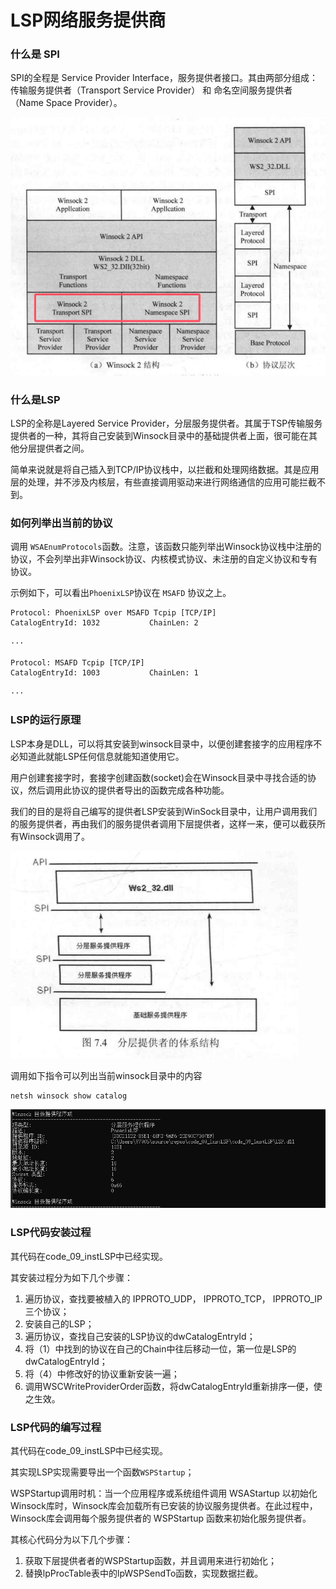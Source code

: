 # LSP网络服务提供商

### 什么是 SPI

SPI的全程是 Service Provider Interface，服务提供者接口。其由两部分组成：传输服务提供者（Transport Service Provider） 和 命名空间服务提供者（Name Space Provider）。

![alt text](5ac39985771c3a93cd92314fef5037be.png)

### 什么是LSP

LSP的全称是Layered Service Provider，分层服务提供者。其属于TSP传输服务提供者的一种，其将自己安装到Winsock目录中的基础提供者上面，很可能在其他分层提供者之间。

简单来说就是将自己插入到TCP/IP协议栈中，以拦截和处理网络数据。其是应用层的处理，并不涉及内核层，有些直接调用驱动来进行网络通信的应用可能拦截不到。

### 如何列举出当前的协议

调用 `WSAEnumProtocols`函数。注意，该函数只能列举出Winsock协议栈中注册的协议，不会列举出非Winsock协议、内核模式协议、未注册的自定义协议和专有协议。

示例如下，可以看出`PhoenixLSP`协议在 `MSAFD` 协议之上。
```
Protocol: PhoenixLSP over MSAFD Tcpip [TCP/IP]
CatalogEntryId: 1032           ChainLen: 2

···

Protocol: MSAFD Tcpip [TCP/IP]
CatalogEntryId: 1003           ChainLen: 1

···
```

### LSP的运行原理

LSP本身是DLL，可以将其安装到winsock目录中，以便创建套接字的应用程序不必知道此就能LSP任何信息就能知道使用它。

用户创建套接字时，套接字创建函数(socket)会在Winsock目录中寻找合适的协议，然后调用此协议的提供者导出的函数完成各种功能。 

我们的目的是将自己编写的提供者LSP安装到WinSock目录中，让用户调用我们的服务提供者，再由我们的服务提供者调用下层提供者，这样一来，便可以截获所有Winsock调用了。

![alt text](93c8e2102779921ba7b3b6ad18a450a1.png)

调用如下指令可以列出当前winsock目录中的内容

```
netsh winsock show catalog
```

![alt text](2864820021bb748fc86fc22972b81af2.png)

### LSP代码安装过程

其代码在code_09_instLSP中已经实现。


其安装过程分为如下几个步骤：
1. 遍历协议，查找要被植入的 IPPROTO_UDP， IPPROTO_TCP， IPPROTO_IP 三个协议；
2. 安装自己的LSP；
3. 遍历协议，查找自己安装的LSP协议的dwCatalogEntryId；
4. 将（1）中找到的协议在自己的Chain中往后移动一位，第一位是LSP的dwCatalogEntryId；
5. 将（4）中修改好的协议重新安装一遍；
6. 调用WSCWriteProviderOrder函数，将dwCatalogEntryId重新排序一便，使之生效。

### LSP代码的编写过程

其代码在code_09_instLSP中已经实现。

其实现LSP实现需要导出一个函数`WSPStartup`；

WSPStartup调用时机：当一个应用程序或系统组件调用 WSAStartup 以初始化Winsock库时，Winsock库会加载所有已安装的协议服务提供者。在此过程中，Winsock库会调用每个服务提供者的 WSPStartup 函数来初始化服务提供者。


其核心代码分为以下几个步骤：
1. 获取下层提供者者的WSPStartup函数，并且调用来进行初始化；
2. 替换lpProcTable表中的lpWSPSendTo函数，实现数据拦截。





